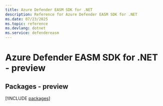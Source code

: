 ```yaml
---
title: Azure Defender EASM SDK for .NET
description: Reference for Azure Defender EASM SDK for .NET
ms.date: 07/23/2025
ms.topic: reference
ms.devlang: dotnet
ms.service: defendereasm
---
```

# Azure Defender EASM SDK for .NET - preview
## Packages - preview
[!INCLUDE [packages](defender-easm-index.md)]